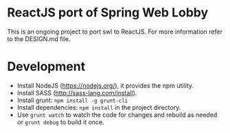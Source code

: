 ReactJS port of Spring Web Lobby
===========

This is an ongoing project to port swl to ReactJS. For more information refer to
the DESIGN.md file.

<!--

Spring Web Lobby
===========

Cross-platform lobby client for the SpringRTS multiplayer server.

**Linux  / Windows (Vista or later)**

Download it to your computer:
https://googledrive.com/host/0Bys6k7VMCRfUZ0N5MGJXR1pRV2M/

**Windows XP / Mac**

_(Deprecated)_ Use your browser (Requires Java):
http://weblobby.springrts.com/


![alt tag](http://i.imgur.com/10E8cUA.png)

![alt tag](http://i.imgur.com/eRuZwc8.png)
-->

Development
===========

* Install NodeJS (https://nodejs.org/), it provides the npm utility.
* Install SASS (http://sass-lang.com/install).
* Install grunt: <code>npm install -g grunt-cli</code>
* Install dependencies: <code>npm install</code> in the project directory.
* Use <code>grunt watch</code> to watch the code for changes and rebuild as needed
or <code>grunt debug</code> to build it once.
